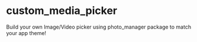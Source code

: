# custom_media_picker

Build your own Image/Video picker using photo_manager package to match your app theme!
